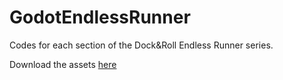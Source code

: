 # GodotEndlessRunner
Codes for each section of the Dock&amp;Roll Endless Runner series.

Download the assets [here](https://drive.google.com/file/d/1zL1jOZCGRj7rZQLHKNH4A7b7OL2MbZS-/view?usp=sharing)
